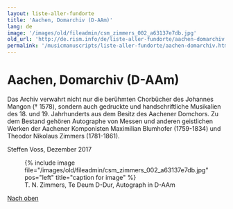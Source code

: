 ```yaml
---
layout: liste-aller-fundorte
title: 'Aachen, Domarchiv (D-AAm)'
lang: de
image: '/images/old/fileadmin/csm_zimmers_002_a63137e7db.jpg'
old_url: 'http://de.rism.info/de/liste-aller-fundorte/aachen-domarchiv.html'
permalink: '/musicmanuscripts/liste-aller-fundorte/aachen-domarchiv.html'
---
```



# Aachen, Domarchiv (D-AAm)

Das Archiv verwahrt nicht nur die berühmten Chorbücher des Johannes Mangon († 1578), sondern auch gedruckte und handschriftliche Musikalien des 18. und 19. Jahrhunderts aus dem Besitz des Aachener Domchors. Zu dem Bestand gehören Autographe von Messen und anderen geistlichen Werken der Aachener Komponisten Maximilian Blumhofer (1759-1834) und Theodor Nikolaus Zimmers (1781-1861).

Steffen Voss, Dezember 2017


<figure class="figure">
{% include image file="/images/old/fileadmin/csm_zimmers_002_a63137e7db.jpg" pos="left" title="caption for image" %}
<figcaption class="figcaption">
T. N. Zimmers, Te Deum D-Dur, Autograph in D-AAm
</figcaption>
</figure>

[Nach oben](#)

